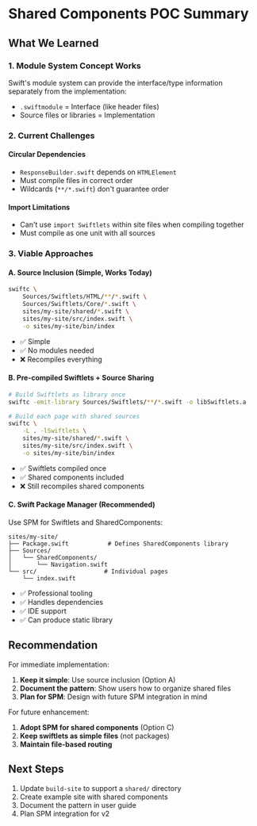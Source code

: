 # Shared Components POC Summary

## What We Learned

### 1. Module System Concept Works
Swift's module system can provide the interface/type information separately from the implementation:
- `.swiftmodule` = Interface (like header files)
- Source files or libraries = Implementation

### 2. Current Challenges

#### Circular Dependencies
- `ResponseBuilder.swift` depends on `HTMLElement`
- Must compile files in correct order
- Wildcards (`**/*.swift`) don't guarantee order

#### Import Limitations
- Can't use `import Swiftlets` within site files when compiling together
- Must compile as one unit with all sources

### 3. Viable Approaches

#### A. Source Inclusion (Simple, Works Today)
```bash
swiftc \
    Sources/Swiftlets/HTML/**/*.swift \
    Sources/Swiftlets/Core/*.swift \
    sites/my-site/shared/*.swift \
    sites/my-site/src/index.swift \
    -o sites/my-site/bin/index
```
- ✅ Simple
- ✅ No modules needed
- ❌ Recompiles everything

#### B. Pre-compiled Swiftlets + Source Sharing
```bash
# Build Swiftlets as library once
swiftc -emit-library Sources/Swiftlets/**/*.swift -o libSwiftlets.a

# Build each page with shared sources
swiftc \
    -L . -lSwiftlets \
    sites/my-site/shared/*.swift \
    sites/my-site/src/index.swift \
    -o sites/my-site/bin/index
```
- ✅ Swiftlets compiled once
- ✅ Shared components included
- ❌ Still recompiles shared components

#### C. Swift Package Manager (Recommended)
Use SPM for Swiftlets and SharedComponents:
```
sites/my-site/
├── Package.swift           # Defines SharedComponents library
├── Sources/
│   └── SharedComponents/
│       └── Navigation.swift
└── src/                   # Individual pages
    └── index.swift
```

- ✅ Professional tooling
- ✅ Handles dependencies
- ✅ IDE support
- ✅ Can produce static library

## Recommendation

For immediate implementation:
1. **Keep it simple**: Use source inclusion (Option A)
2. **Document the pattern**: Show users how to organize shared files
3. **Plan for SPM**: Design with future SPM integration in mind

For future enhancement:
1. **Adopt SPM for shared components** (Option C)
2. **Keep swiftlets as simple files** (not packages)
3. **Maintain file-based routing**

## Next Steps

1. Update `build-site` to support a `shared/` directory
2. Create example site with shared components
3. Document the pattern in user guide
4. Plan SPM integration for v2